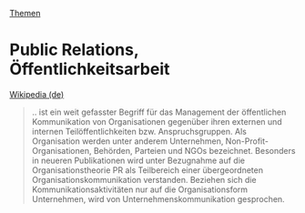 [Themen](../themen.html)   

# Public Relations, Öffentlichkeitsarbeit

<a target="_blank" href="https://de.wikipedia.org/wiki/%C3%96ffentlichkeitsarbeit">Wikipedia (de)</a>   

> .. ist ein weit gefasster Begriff für das Management der öffentlichen Kommunikation von Organisationen gegenüber ihren externen und internen Teilöffentlichkeiten bzw. Anspruchsgruppen. Als Organisation werden unter anderem Unternehmen, Non-Profit-Organisationen, Behörden, Parteien und NGOs bezeichnet. Besonders in neueren Publikationen wird unter Bezugnahme auf die Organisationstheorie PR als Teilbereich einer übergeordneten Organisationskommunikation verstanden. Beziehen sich die Kommunikationsaktivitäten nur auf die Organisationsform Unternehmen, wird von Unternehmenskommunikation gesprochen.
